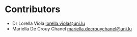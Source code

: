 # Contributors

* Dr Lorella Viola <lorella.viola@uni.lu>
* Mariella De Crouy Chanel <mariella.decrouychanel@uni.lu>
